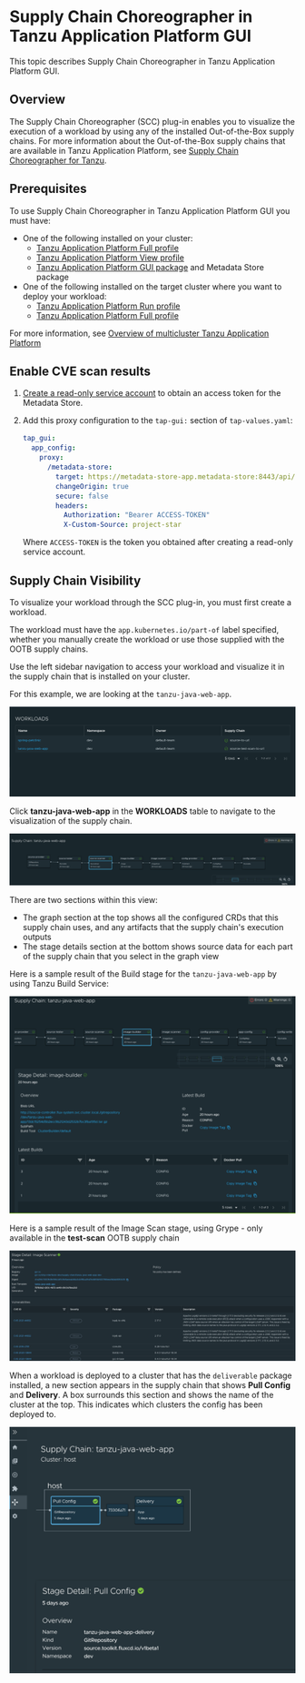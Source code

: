 # Supply Chain Choreographer in Tanzu Application Platform GUI

This topic describes Supply Chain Choreographer in Tanzu Application Platform GUI.


## <a id="overview"></a> Overview

The Supply Chain Choreographer (SCC) plug-in enables you to visualize the execution of a workload
by using any of the installed Out-of-the-Box supply chains.
For more information about the Out-of-the-Box supply chains that are available in
Tanzu Application Platform, see [Supply Chain Choreographer for Tanzu](../../scc/about.md).


## <a id="prerequisites"></a> Prerequisites

To use Supply Chain Choreographer in Tanzu Application Platform GUI you must have:

* One of the following installed on your cluster:
  * [Tanzu Application Platform Full profile](../../install.md#install-profile)
  * [Tanzu Application Platform View profile](../../install.md#install-profile)
  * [Tanzu Application Platform GUI package](../install-tap-gui.md) and Metadata Store package
* One of the following installed on the target cluster where you want to deploy your workload:
  * [Tanzu Application Platform Run profile](../../install.md#install-profile)
  * [Tanzu Application Platform Full profile](../../install.md#install-profile)

For more information, see
[Overview of multicluster Tanzu Application Platform](../../multicluster/about.md)


## <a id="scan"></a> Enable CVE scan results

1. [Create a read-only service account](../../scst-store/create-service-account-access-token.md#ro-serv-accts) to obtain an access token for the Metadata Store.
1. Add this proxy configuration to the `tap-gui:` section of `tap-values.yaml`:

    ```yaml
    tap_gui:
      app_config:
        proxy:
          /metadata-store:
            target: https://metadata-store-app.metadata-store:8443/api/v1
            changeOrigin: true
            secure: false
            headers:
              Authorization: "Bearer ACCESS-TOKEN"
              X-Custom-Source: project-star
    ```        

    Where `ACCESS-TOKEN` is the token you obtained after creating a read-only service account.


## <a id="sc-visibility"></a> Supply Chain Visibility

To visualize your workload through the SCC plug-in, you must first create a workload.

The workload must have the `app.kubernetes.io/part-of` label specified, whether you manually create
the workload or use those supplied with the OOTB supply chains.

Use the left sidebar navigation to access your workload and visualize it in the supply chain that is
installed on your cluster.

For this example, we are looking at the `tanzu-java-web-app`.

![Screenshot of Workloads that includes the apps spring-petclinic and tanzu-java-web-app](images/workloads.png)

Click **tanzu-java-web-app** in the **WORKLOADS** table to navigate to the visualization of the
supply chain.

![Screenshot of the Supply Chain visualization. The source-scanner stage is selected.](images/visual-sc.png)

There are two sections within this view:

- The graph section at the top shows all the configured CRDs that this supply chain uses, and any artifacts that the supply chain's execution outputs
- The stage details section at the bottom shows source data for each part of the supply chain that you select in the graph view

Here is a sample result of the Build stage for the `tanzu-java-web-app` by using Tanzu Build Service:

![Screenshot of details of the Build stage of the app tanzu-java-web-app](images/build-stage-sample.png)

Here is a sample result of the Image Scan stage, using Grype - only available in the **test-scan** OOTB supply chain

![Screenshot of details of the Image Scanner stage. CVEs are listed.](images/scc-scan.png)

When a workload is deployed to a cluster that has the `deliverable` package installed, a new section
appears in the supply chain that shows **Pull Config** and **Delivery**.
A box surrounds this section and shows the name of the cluster at the top.
This indicates which clusters the config has been deployed to.

![Screenshot of details of the Pull Config stage.](images/pull-config.png)
